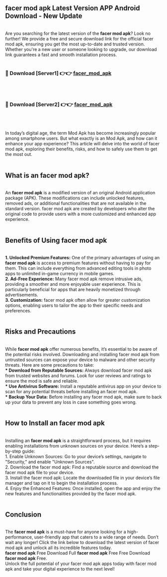 ## facer mod apk Latest Version APP Android Download - New Update
<br>
Are you searching for the latest version of the <strong>facer mod apk</strong>? Look no further! We provide a free and secure download link for the official facer mod apk, ensuring you get the most up-to-date and trusted version. Whether you're a new user or someone looking to upgrade, our download link guarantees a fast and smooth installation process.
<br>
<br>
<h3>🔴 Download [Server1] 👉👉 <a href="https://modyolo.store/facer+mod+apk">facer_mod_apk</a></h3><br>
<br>
<h3>🔴 Download [Server2] 👉👉 <a href="https://modyolo.store/facer+mod+apk">facer_mod_apk</a></h3><br>
<br>
<br>
In today’s digital age, the term Mod Apk has become increasingly popular among smartphone users. But what exactly is an Mod Apk, and how can it enhance your app experience? This article will delve into the world of facer mod apk, exploring their benefits, risks, and how to safely use them to get the most out.
<br>
<br>
<h2>What is an facer mod apk?</h2>
<br>
An <strong>facer mod apk</strong> is a modified version of an original Android application package (APK). These modifications can include unlocked features, removed ads, or additional functionalities that are not available in the standard version. facer mod apk are created by developers who alter the original code to provide users with a more customized and enhanced app experience.
<br>
<br>
<h2>Benefits of Using facer mod apk</h2>
<br>
<strong> 1. Unlocked Premium Features:</strong> One of the primary advantages of using an <strong>facer mod apk</strong> is access to premium features without having to pay for them. This can include everything from advanced editing tools in photo apps to unlimited in-game currency in mobile games.
<br>
<strong> 2. Ad-Free Experience:</strong> Many facer mod apk remove intrusive ads, providing a smoother and more enjoyable user experience. This is particularly beneficial for apps that are heavily monetized through advertisements.
<br>
<strong> 3. Customization:</strong> facer mod apk often allow for greater customization options, enabling users to tailor the app to their specific needs and preferences.
<br>
<br>
<h2>Risks and Precautions</h2>
<br>
While <strong>facer mod apk</strong> offer numerous benefits, it’s essential to be aware of the potential risks involved. Downloading and installing facer mod apk from untrusted sources can expose your device to malware and other security threats. Here are some precautions to take:
<br>
<strong> * Download from Reputable Sources:</strong> Always download facer mod apk from trusted websites and forums. Look for user reviews and ratings to ensure the mod is safe and reliable.
<br>
<strong> * Use Antivirus Software:</strong> Install a reputable antivirus app on your device to scan for any potential threats before installing an facer mod apk.
<br>
<strong> * Backup Your Data:</strong> Before installing any facer mod apk, make sure to back up your data to prevent any loss in case something goes wrong.
<br>
<br>
<h2>How to Install an facer mod apk</h2>
<br>
Installing an <strong>facer mod apk</strong> is a straightforward process, but it requires enabling installations from unknown sources on your device. Here’s a step-by-step guide:
<br>
 1. Enable Unknown Sources: Go to your device’s settings, navigate to "Security," and enable "Unknown Sources".
<br>
 2. Download the facer mod apk: Find a reputable source and download the facer mod apk file to your device.
<br>
 3. Install the facer mod apk: Locate the downloaded file in your device’s file manager and tap on it to begin the installation process.
<br>
 4. Enjoy the Enhanced Features: Once installed, open the app and enjoy the new features and functionalities provided by the facer mod apk.
<br>
<br>
<h2><strong>Conclusion</strong></h2>
<br>
The <strong>facer mod apk</strong> is a must-have for anyone looking for a high-performance, user-friendly app that caters to a wide range of needs. Don’t wait any longer! Click the link below to download the latest version of facer mod apk and unlock all its incredible features today.
<br>
<strong>facer mod apk</strong> Free Download Full <strong>facer mod apk</strong> Free Free Download <strong>facer mod apk</strong> Free.
<br>
Unlock the full potential of your facer mod apk apps today with facer mod apk and take your digital experience to the next level!